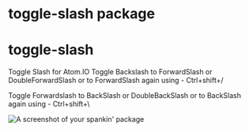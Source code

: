 # toggle-slash package

toggle-slash
============

Toggle Slash for Atom.IO
Toggle Backslash to ForwardSlash or DoubleForwardSlash or to ForwardSlash again using - Ctrl+shift+/

Toggle Forwardslash to BackSlash or DoubleBackSlash or to BackSlash again using - Ctrl+shift+\

![A screenshot of your spankin' package](https://github.com/skandasoft/toggle-slash/blob/master/)
